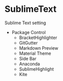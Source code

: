 # SublimeText
Sublime Text setting

* Package Control
  - BracketHighlighter
  - GitGutter
  - Markdown Preview
  - Material Theme
  - Side Bar
  - Anaconda
  - SublimeHighlight
  - Kite
